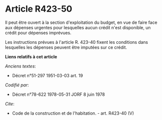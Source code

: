 # Article R423-50

Il peut être ouvert à la section d'exploitation du budget, en vue de faire face aux dépenses urgentes pour lesquelles aucun
crédit n'est disponible, un crédit pour dépenses imprévues.

Les instructions prévues à l'article R. 423-40 fixent les conditions dans lesquelles les dépenses peuvent être imputées sur
ce crédit.

**Liens relatifs à cet article**

_Anciens textes_:

  - Décret n°51-297 1951-03-03 art. 19

_Codifié par_:

  - Décret n°78-622 1978-05-31 JORF 8 juin 1978

_Cite_:

  - Code de la construction et de l'habitation. - art. R423-40 (V)
